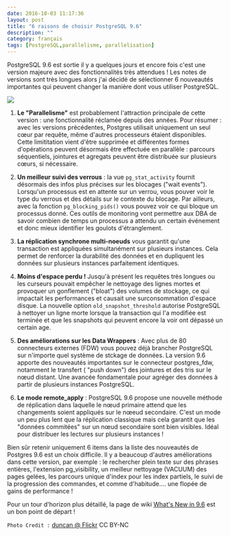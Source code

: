 ```yaml
---
date: 2016-10-03 11:17:36 
layout: post
title: "6 raisons de choisir PostgreSQL 9.6"
description: ""
category: français
tags: [PostgreSQL,parallelisme, parallelisation]
---
```


PostgreSQL 9.6 est sortie il y a quelques jours et encore fois c'est une version majeure
avec des fonctionnalités très attendues ! Les notes de versions sont très longues alors j'ai 
décidé de sélectionner 6 nouveautés importantes qui peuvent changer la manière dont vous utiliser 
PostgreSQL.


<!-- More -->

  ![](  https://c1.staticflickr.com/5/4002/4280292398_c5ca8c7176_z.jpg  )

1. **Le "Parallelisme"** est probablement l'attraction principale de cette version : 
une fonctionnalité réclamée depuis des années. Pour résumer : avec les versions
précédentes, Postgres utilisait uniquement un seul cœur par requête, même
d'autres processeurs étaient disponibles. Cette limititation vient d'être 
supprimée et différentes formes d'opérations peuvent désormais être effectuée 
en parallèle : parcours séquentiels, jointures et agregats peuvent être distribuée
sur plusieurs cœurs, si nécessaire.


2. **Un meilleur suivi des verrous** : la vue  ``pg_stat_activity`` fournit 
désormais des infos plus précises sur les blocages ("wait events"). Lorsqu'un
processus est en attente sur un verrou, vous pouver voir le type du verrous et 
des détails sur le contexte du blocage.  Par ailleurs, avec la fonction 
``pg_blocking_pids()`` vous pouvez voir ce qui bloque un processus donné. 
Ces outils de monitoring vont permettre aux DBA de savoir combien de temps un
processus a attendu un certain événement et donc mieux identifier les goulots 
d'étranglement. 

3. **La réplication synchrone multi-noeuds** vous garantit qu'une transaction 
est appliquées simultanément sur plusieurs instances. Cela permet de renforcer
la durabilité des données et en dupliquent les données sur plusieurs instances
parfaitement identiques.


4. **Moins d'espace perdu !** Jusqu'à présent les requêtes très longues ou les
curseurs pouvait empêcher le nettoyage des lignes mortes et provoquer un 
gonflement ("bloat") des volumes de stockage, ce qui impactait les performances et 
causait une surconsommation d'espace disque.  La nouvelle option 
``old_snapshot_threshold`` autorise PostgreSQL à nettoyer un ligne morte lorsque
 la transaction qui l'a modifiée est terminée et que les snapshots qui peuvent
encore la voir ont dépassé un certain age.

5. **Des améliorations sur les Data Wrappers** : Avec plus de 80 connecteurs 
externes (FDW) vous pouvez déjà brancher PostgreSQL sur n'importe quel système
de stckage de données. La version 9.6 apporte des nouveautés importantes sur le 
connecteur postgres_fdw, notamment le transfert ( "push down") des jointures et 
des tris sur le nœud distant. Une avancée fondamentale pour agréger des données
à partir de plusieurs instances PostgreSQL.  

6. **Le mode remote_apply** : PostgreSQL 9.6 propose une nouvelle méthode de 
réplication dans laquelle le nœud primaire attend que les changements soient 
appliqués sur le nœeud secondaire. C'est un mode un peu plus lent que la 
réplication classique mais cela  garantit que les "données commitées" sur un 
nœud secondaire sont bien visibles. Idéal pour distribuer les lectures sur 
plusieurs instances !

Bien sûr retenir uniquement 6 items dans la liste des nouveautés de Postgres 
9.6 est un choix difficile. Il y a beaucoup d'autres améliorations dans cette 
version, par exemple : le rechercher plein texte sur des phrases entières, 
l'extension pg_visibility, un meilleur nettoyage (VACUUM) des pages gelées, les
parcours unique d'index pour les index partiels, le suivi de la progression
des commandes, et comme d'habitude.... une flopée de gains de performance !


Pour un tour d'horizon plus détaillé, la page de wiki [What's New in 9.6](https://wiki.postgresql.org/wiki/NewIn96)
est un bon point de départ !



``Photo Credit :`` [duncan @ Flickr](https://www.flickr.com/photos/duncan/4280292398/sizes/z/) CC BY-NC
